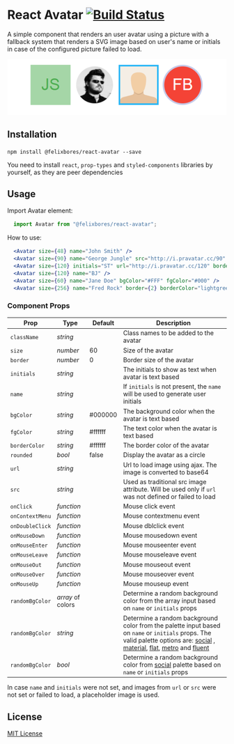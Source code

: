 # React Avatar [![Build Status](https://travis-ci.org/felixbores/react-avatar.svg?branch=master)](https://travis-ci.org/felixbores/react-avatar)
A simple component that renders an user avatar using a picture with a fallback system that renders a SVG image based on user's name or initials in case of the configured picture failed to load.

![React Avatar Component Preview](example.png)

## Installation

`npm install @felixbores/react-avatar --save`

You need to install `react`, `prop-types` and `styled-components` libraries by yourself, as they are peer dependencies

## Usage

Import Avatar element:

```js
  import Avatar from "@felixbores/react-avatar";
```

How to use:

```jsx
  <Avatar size={48} name="John Smith" />
  <Avatar size={90} name="George Jungle" src="http://i.pravatar.cc/90" />
  <Avatar size={120} initials="ST" url="http://i.pravatar.cc/120" border={3} />
  <Avatar size={120} name="BJ" />
  <Avatar size={60} name="Jane Doe" bgColor="#FFF" fgColor="#000" />
  <Avatar size={256} name="Fred Rock" border={2} borderColor="lightgreen" />
```

### Component Props

|   Prop          |      Type          | Default  |                                              Description                                               |
| --------------- | ------------------ | -------- | ------------------------------------------------------------------------------------------------------ |
| `className`     | *string*           |          | Class names to be added to the avatar |
| `size`          | *number*           | 60       | Size of the avatar |
| `border`        | *number*           | 0        | Border size of the avatar |
| `initials`      | *string*           |          | The initials to show as text when avatar is text based |
| `name`          | *string*           |          | If `initials` is not present, the `name` will be used to generate user initials |
| `bgColor`       | *string*           | #000000  | The background color when the avatar is text based |
| `fgColor`       | *string*           | #ffffff  | The text color when the avatar is text based |
| `borderColor`   | *string*           | #ffffff  | The border color of the avatar |
| `rounded`       | *bool*             | false    | Display the avatar as a circle |
| `url`           | *string*           |          | Url to load image using ajax. The image is converted to base64 |
| `src`           | *string*           |          | Used as traditional src image attribute. Will be used only if `url` was not defined or failed to load |
| `onClick`       | *function*         |          | Mouse click event |
| `onContextMenu` | *function*         |          | Mouse contextmenu event |
| `onDoubleClick` | *function*         |          | Mouse dblclick event |
| `onMouseDown`   | *function*         |          | Mouse mousedown event |
| `onMouseEnter`  | *function*         |          | Mouse mouseenter event |
| `onMouseLeave`  | *function*         |          | Mouse mouseleave event |
| `onMouseOut`    | *function*         |          | Mouse mouseout event |
| `onMouseOver`   | *function*         |          | Mouse mouseover event |
| `onMouseUp`     | *function*         |          | Mouse mouseup event |
| `randomBgColor` | *array* of colors  |          | Determine a random background color from the array input based on `name` or `initials` props |
| `randomBgColor` | *string*           |          | Determine a random background color from the palette input based on `name` or `initials` props. The valid palette options are: [social](https://www.materialui.co/socialcolors "Social Palette") , [material](https://www.materialui.co/colors "Material Palette"), [flat](https://www.materialui.co/flatuicolors "Flat Palette"), [metro](https://www.materialui.co/metrocolors "Metro Palette") and [fluent](https://fluentcolors.com "Fluent Palette") |
| `randomBgColor` | *bool*             |          | Determine a random background color from [social](https://www.materialui.co/socialcolors "Social Palette") palette based on `name` or `initials` props |

In case `name` and `initials` were not set, and images from `url` or `src` were not set or failed to load, a placeholder image is used.

## License

[MIT License](http://opensource.org/licenses/MIT)
